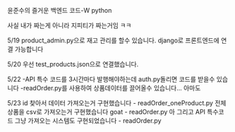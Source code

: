 윤준수의 즐거운 백엔드 코드-W python

사실 내가 짜는게 아니라 지피티가 짜는거임 ㅋㅋ

5/19
product_admin.py으로 재고 관리를 할수 있습니다.
django로 프론트엔드에 연결 가능합니다

5/20
우선 test_products.json으로 연결했습니다.

5/22
-API 특수 코드를 3시간마다 발행해야하는데 auth.py돌리면 코드를 받을수 있습니다
-readOrder.py를 사용하여 상품데이터를 끌어올수 있습니다... 아마도

5/23
id 찾아서 데이터 가져오는거 구현했습니다 - readOrder_oneProduct.py
전체 상품을 csv로 가져오는거 구현했습니다 goat - readOrder.py
아 그리고 API 특수코드 그냥 가져오는 시스템도 구현되었습니다 - readOrder.py
